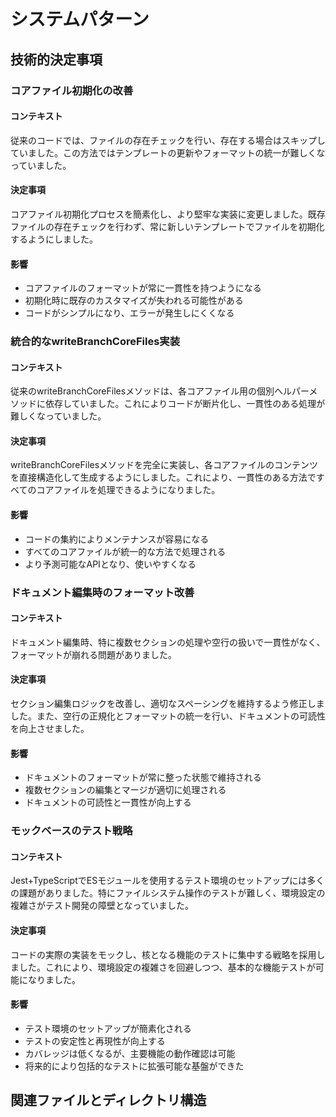 # システムパターン

## 技術的決定事項

### コアファイル初期化の改善

#### コンテキスト
従来のコードでは、ファイルの存在チェックを行い、存在する場合はスキップしていました。この方法ではテンプレートの更新やフォーマットの統一が難しくなっていました。

#### 決定事項
コアファイル初期化プロセスを簡素化し、より堅牢な実装に変更しました。既存ファイルの存在チェックを行わず、常に新しいテンプレートでファイルを初期化するようにしました。

#### 影響
- コアファイルのフォーマットが常に一貫性を持つようになる
- 初期化時に既存のカスタマイズが失われる可能性がある
- コードがシンプルになり、エラーが発生しにくくなる

### 統合的なwriteBranchCoreFiles実装

#### コンテキスト
従来のwriteBranchCoreFilesメソッドは、各コアファイル用の個別ヘルパーメソッドに依存していました。これによりコードが断片化し、一貫性のある処理が難しくなっていました。

#### 決定事項
writeBranchCoreFilesメソッドを完全に実装し、各コアファイルのコンテンツを直接構造化して生成するようにしました。これにより、一貫性のある方法ですべてのコアファイルを処理できるようになりました。

#### 影響
- コードの集約によりメンテナンスが容易になる
- すべてのコアファイルが統一的な方法で処理される
- より予測可能なAPIとなり、使いやすくなる

### ドキュメント編集時のフォーマット改善

#### コンテキスト
ドキュメント編集時、特に複数セクションの処理や空行の扱いで一貫性がなく、フォーマットが崩れる問題がありました。

#### 決定事項
セクション編集ロジックを改善し、適切なスペーシングを維持するよう修正しました。また、空行の正規化とフォーマットの統一を行い、ドキュメントの可読性を向上させました。

#### 影響
- ドキュメントのフォーマットが常に整った状態で維持される
- 複数セクションの編集とマージが適切に処理される
- ドキュメントの可読性と一貫性が向上する

### モックベースのテスト戦略

#### コンテキスト
Jest+TypeScriptでESモジュールを使用するテスト環境のセットアップには多くの課題がありました。特にファイルシステム操作のテストが難しく、環境設定の複雑さがテスト開発の障壁となっていました。

#### 決定事項
コードの実際の実装をモックし、核となる機能のテストに集中する戦略を採用しました。これにより、環境設定の複雑さを回避しつつ、基本的な機能テストが可能になりました。

#### 影響
- テスト環境のセットアップが簡素化される
- テストの安定性と再現性が向上する
- カバレッジは低くなるが、主要機能の動作確認は可能
- 将来的により包括的なテストに拡張可能な基盤ができた

## 関連ファイルとディレクトリ構造